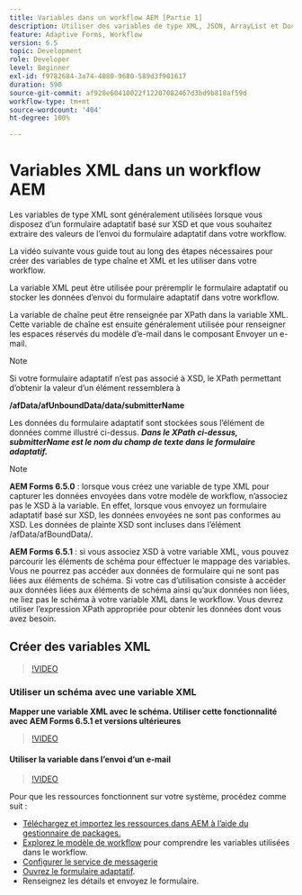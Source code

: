 ```yaml
---
title: Variables dans un workflow AEM [Partie 1]
description: Utiliser des variables de type XML, JSON, ArrayList et Document dans un workflow AEM
feature: Adaptive Forms, Workflow
version: 6.5
topic: Development
role: Developer
level: Beginner
exl-id: f9782684-3a74-4080-9680-589d3f901617
duration: 590
source-git-commit: af928e60410022f12207082467d3bd9b818af59d
workflow-type: tm+mt
source-wordcount: '404'
ht-degree: 100%

---
```


# Variables XML dans un workflow AEM

Les variables de type XML sont généralement utilisées lorsque vous disposez d’un formulaire adaptatif basé sur XSD et que vous souhaitez extraire des valeurs de l’envoi du formulaire adaptatif dans votre workflow.

La vidéo suivante vous guide tout au long des étapes nécessaires pour créer des variables de type chaîne et XML et les utiliser dans votre workflow.

La variable XML peut être utilisée pour préremplir le formulaire adaptatif ou stocker les données d’envoi du formulaire adaptatif dans votre workflow.

La variable de chaîne peut être renseignée par XPath dans la variable XML. Cette variable de chaîne est ensuite généralement utilisée pour renseigner les espaces réservés du modèle d’e-mail dans le composant Envoyer un e-mail.

>[!NOTE]
>
>Si votre formulaire adaptatif n’est pas associé à XSD, le XPath permettant d’obtenir la valeur d’un élément ressemblera à
>
>**/afData/afUnboundData/data/submitterName**

Les données du formulaire adaptatif sont stockées sous l’élément de données comme illustré ci-dessus. **_Dans le XPath ci-dessus, submitterName est le nom du champ de texte dans le formulaire adaptatif._**

>[!NOTE]
>
>**AEM Forms 6.5.0** : lorsque vous créez une variable de type XML pour capturer les données envoyées dans votre modèle de workflow, n’associez pas le XSD à la variable. En effet, lorsque vous envoyez un formulaire adaptatif basé sur XSD, les données envoyées ne sont pas conformes au XSD. Les données de plainte XSD sont incluses dans l’élément /afData/afBoundData/.
>
>**AEM Forms 6.5.1** : si vous associez XSD à votre variable XML, vous pouvez parcourir les éléments de schéma pour effectuer le mappage des variables. Vous ne pourrez pas accéder aux données de formulaire qui ne sont pas liées aux éléments de schéma. Si votre cas d’utilisation consiste à accéder aux données liées aux éléments de schéma ainsi qu’aux données non liées, ne liez pas le schéma à votre variable XML dans le workflow. Vous devrez utiliser l’expression XPath appropriée pour obtenir les données dont vous avez besoin.

## Créer des variables XML

>[!VIDEO](https://video.tv.adobe.com/v/26440?quality=12&learn=on)

### Utiliser un schéma avec une variable XML

**Mapper une variable XML avec le schéma. Utiliser cette fonctionnalité avec AEM Forms 6.5.1 et versions ultérieures**

>[!VIDEO](https://video.tv.adobe.com/v/28098?quality=12&learn=on)

#### Utiliser la variable dans l’envoi d’un e-mail

>[!VIDEO](https://video.tv.adobe.com/v/26441?quality=12&learn=on)

Pour que les ressources fonctionnent sur votre système, procédez comme suit :

* [Téléchargez et importez les ressources dans AEM à l’aide du gestionnaire de packages.](assets/xmlandstringvariable.zip)
* [Explorez le modèle de workflow](http://localhost:4502/editor.html/conf/global/settings/workflow/models/vacationrequest.html) pour comprendre les variables utilisées dans le workflow.
* [Configurer le service de messagerie](https://experienceleague.adobe.com/docs/experience-manager-65/administering/operations/notification.html?lang=fr)
* [Ouvrez le formulaire adaptatif](http://localhost:4502/content/dam/formsanddocuments/applicationfortimeoff/jcr:content?wcmmode=disabled).
* Renseignez les détails et envoyez le formulaire.
